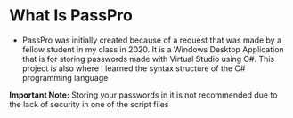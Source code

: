 # What Is PassPro
* PassPro was initially created because of a request that was made by a fellow student in my class in 2020. It is a Windows Desktop Application that is for storing passwords made with Virtual Studio using C#. This project is also where I learned the syntax structure of the C# programming language

**Important Note:** Storing your passwords in it is not recommended due to the lack of security in one of the script files 
